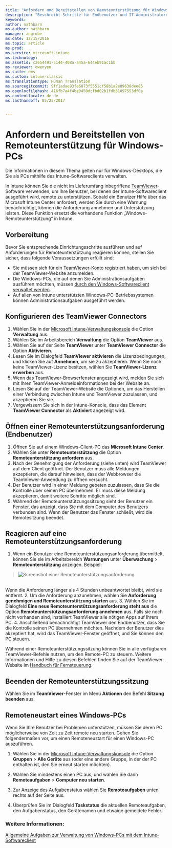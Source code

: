 ```yaml
---
title: "Anfordern und Bereitstellen von Remoteunterstützung für Windows-PCs | Microsoft-Dokumentation"
description: "Beschreibt Schritte für Endbenutzer und IT-Administratoren zur Bereitstellung von Remoteunterstützung für Windows-Desktops, die als PCs verwaltet werden, und zum Remotestarten eines PCs."
keywords: 
author: nathbarn
ms.author: nathbarn
manager: angrobe
ms.date: 12/15/2016
ms.topic: article
ms.prod: 
ms.service: microsoft-intune
ms.technology: 
ms.assetid: c2654491-5144-408a-a45a-644eb91ac1bb
ms.reviewer: owenyen
ms.suite: ems
ms.custom: intune-classic
ms.translationtype: Human Translation
ms.sourcegitcommit: 9ff1adae93fe6873f5551cf58b1a2e89638dee85
ms.openlocfilehash: 416fb7a4f4be0450dcfbd02b1fdb51097553df0a
ms.contentlocale: de-de
ms.lasthandoff: 05/23/2017


---
```


# <a name="request-and-provide-remote-assistance-for-windows-pcs"></a>Anfordern und Bereitstellen von Remoteunterstützung für Windows-PCs

Die Informationen in diesem Thema gelten nur für Windows-Desktops, die Sie als PCs mithilfe des Intune-Softwareclients verwalten.

In Intune können Sie die nicht im Lieferumfang inbegriffene [TeamViewer](https://www.teamviewer.com)-Software verwenden, um Ihre Benutzer, bei denen der Intune-Softwareclient ausgeführt wird, remote zu unterstützen. Sobald ein Benutzer Hilfe über das Microsoft Intune Center anfordert, werden Sie durch eine Warnung benachrichtigt, können die Anforderung annehmen und Unterstützung leisten. Diese Funktion ersetzt die vorhandene Funktion „Windows-Remoteunterstützung“ in Intune.


## <a name="before-you-start"></a>Vorbereitung

Bevor Sie entsprechende Einrichtungsschritte ausführen und auf Anforderungen für Remoteunterstützung reagieren können, stellen Sie sicher, dass folgende Voraussetzungen erfüllt sind:

- Sie müssen sich für ein [TeamViewer-Konto registriert haben](https://login.teamviewer.com/LogOn#register), um sich bei der TeamViewer-Website anzumelden.
- Die Windows-PCs, die auf denen Sie Administrationsaufgaben ausführen möchten, müssen [durch den Windows-Softwareclient verwaltet werden](manage-windows-pcs-with-microsoft-intune.md).
- Auf allen von Intune unterstützten Windows-PC-Betriebssystemen können Administrationsaufgaben ausgeführt werden.

## <a name="configure-the-teamviewer-connector"></a>Konfigurieren des TeamViewer Connectors

1. Wählen Sie in der [Microsoft Intune-Verwaltungskonsole](https://manage.microsoft.com) die Option **Verwaltung** aus.
2. Wählen Sie im Arbeitsbereich **Verwaltung** die Option **TeamViewer** aus.
3. Wählen Sie auf der Seite **TeamViewer** unter **TeamViewer Connector** die Option **Aktivieren**.
4. Lesen Sie im Dialogfeld **TeamViewer aktivieren** die Lizenzbedingungen, und klicken Sie auf **Annehmen**, um sie zu akzeptieren. Wenn Sie noch keine TeamViewer-Lizenz besitzen, wählen Sie **TeamViewer-Lizenz erwerben** aus.
5. Wenn das TeamViewer-Browserfenster angezeigt wird, melden Sie sich mit Ihren TeamViewer-Anmeldeinformationen bei der Website an.
6. Lesen Sie auf der TeamViewer-Website die Optionen, um das Herstellen einer Verbindung zwischen Intune und TeamViewer zuzulassen, und akzeptieren Sie sie.
7. Vergewissern Sie sich in der Intune-Konsole, dass das Element **TeamViewer Connector** als **Aktiviert** angezeigt wird.


## <a name="open-a-remote-assistance-request-end-user"></a>Öffnen einer Remoteunterstützungsanforderung (Endbenutzer)

1. Öffnen Sie auf einem Windows-Client-PC das **Microsoft Intune Center**.
2. Wählen Sie unter **Remoteunterstützung** die Option **Remoteunterstützung anfordern** aus.
3. Nach der Genehmigung der Anforderung (siehe unten) wird TeamViewer auf dem Client geöffnet. Der Benutzer muss alle Meldungen akzeptieren, die darauf hinweisen, dass der Webbrowser die TeamViewer-Anwendung zu öffnen versucht.
4. Der Benutzer wird in einer Meldung gebeten zuzulassen, dass Sie die Kontrolle über seinen PC übernehmen. Er muss diese Meldung akzeptieren, damit weitere Schritte möglich sind.
5. Während der Remoteunterstützungssitzung sieht der Benutzer ein Fenster, das anzeigt, dass Sie mit dem Computer des Benutzers verbunden sind. Wenn der Benutzer das Fenster schließt, wird die Remotesitzung beendet.

## <a name="respond-to-a-remote-assistance-request"></a>Reagieren auf eine Remoteunterstützungsanforderung

1. Wenn ein Benutzer eine Remoteunterstützungsanforderung übermittelt, können Sie sie im Arbeitsbereich **Warnungen** unter **Überwachung** > **Remoteunterstützung** anzeigen. Beispiel:
> ![Screenshot einer Remoteunterstützungsanforderung](./media/team-viewer.png)

<br>Wenn die Anforderung länger als 4 Stunden unbeantwortet bleibt, wird sie entfernt.
2. Um die Anforderung anzunehmen, wählen Sie **Anforderung genehmigen und Remoteunterstützung starten** aus.
3. Wählen Sie im Dialogfeld **Eine neue Remoteunterstützungsanforderung steht aus** die Option **Remoteunterstützungsanforderung annehmen** aus. Falls sie noch nicht vorhanden sind, installiert TeamViewer alle nötigen Apps auf Ihrem PC.
4. Anschließend benachrichtigt TeamViewer den Endbenutzer, dass Sie die Kontrolle seinen PC übernehmen möchten. Nachdem der Benutzer dies akzeptiert hat, wird das TeamViewer-Fenster geöffnet, und Sie können den PC steuern.

Während einer Remoteunterstützungssitzung können Sie in alle verfügbaren TeamViewer-Befehle nutzen, um den Remote-PC zu steuern. Weitere Informationen und Hilfe zu diesen Befehlen finden Sie auf der TeamViewer-Website im [Handbuch für Fernsteuerung](http://www.teamviewer.com/en/support/documents/).

## <a name="close-the-remote-assistance-session"></a>Beenden der Remoteunterstützungssitzung

Wählen Sie im **TeamViewer**-Fenster im Menü **Aktionen** den Befehl **Sitzung beenden** aus.

## <a name="remotely-restart-a-windows-pc"></a>Remoteneustart eines Windows-PCs
Wenn Sie Ihre Benutzer bei Problemen unterstützen, müssen Sie deren PC möglicherweise von Zeit zu Zeit remote neu starten. Gehen Sie folgendermaßen vor, um einen Remoteneustart für einen Windows-PC auszuführen.

1.  Wählen Sie in der [Microsoft Intune-Verwaltungskonsole](https://manage.microsoft.com/) die Option **Gruppen** &gt; **Alle Geräte** aus (oder eine andere Gruppe, in der der PC enthalten ist, den Sie erneut starten möchten).

2.  Wählen Sie mindestens einen PC aus, und wählen Sie dann **Remoteaufgaben** &gt; **Computer neu starten**.

3.  Zur Anzeige des Aufgabenstatus wählen Sie **Remoteaufgaben** unten rechts auf der Seite aus.

4.  Überprüfen Sie im Dialogfeld **Taskstatus** die aktuellen Remoteaufgaben, den Aufgabenstatus, den Gerätenamen und etwaige gemeldete Fehler.

### <a name="see-also"></a>Weitere Informationen:

[Allgemeine Aufgaben zur Verwaltung von Windows-PCs mit dem Intune-Softwareclient](common-windows-pc-management-tasks-with-the-microsoft-intune-computer-client.md)
